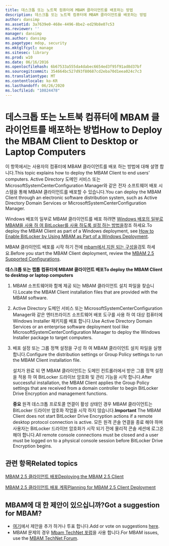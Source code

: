 ```yaml
---
title: 데스크톱 또는 노트북 컴퓨터에 MBAM 클라이언트를 배포하는 방법
description: 데스크톱 또는 노트북 컴퓨터에 MBAM 클라이언트를 배포하는 방법
author: dansimp
ms.assetid: 3a7639e0-468e-4496-8be2-ed29b8e07c53
ms.reviewer: ''
manager: dansimp
ms.author: dansimp
ms.pagetype: mdop, security
ms.mktglfcycl: manage
ms.sitesec: library
ms.prod: w10
ms.date: 06/16/2016
ms.openlocfilehash: 6b67533a555da4dabec6654ed3f95f91ad8d37bf
ms.sourcegitcommit: 354664bc527d93f80687cd2eba70d1eea024c7c3
ms.translationtype: MT
ms.contentlocale: ko-KR
ms.lasthandoff: 06/26/2020
ms.locfileid: "10824478"
---
```

# <span data-ttu-id="dfbca-103">데스크톱 또는 노트북 컴퓨터에 MBAM 클라이언트를 배포하는 방법</span><span class="sxs-lookup"><span data-stu-id="dfbca-103">How to Deploy the MBAM Client to Desktop or Laptop Computers</span></span>


<span data-ttu-id="dfbca-104">이 항목에서는 사용자의 컴퓨터에 MBAM 클라이언트를 배포 하는 방법에 대해 설명 합니다.</span><span class="sxs-lookup"><span data-stu-id="dfbca-104">This topic explains how to deploy the MBAM Client to end users’ computers.</span></span> <span data-ttu-id="dfbca-105">Active Directory 도메인 서비스 또는 MicrosoftSystemCenterConfiguration Manager와 같은 전자 소프트웨어 배포 시스템을 통해 MBAM 클라이언트를 배포할 수 있습니다.</span><span class="sxs-lookup"><span data-stu-id="dfbca-105">You can deploy the MBAM Client through an electronic software distribution system, such as Active Directory Domain Services or MicrosoftSystemCenterConfiguration Manager.</span></span>

<span data-ttu-id="dfbca-106">Windows 배포의 일부로 MBAM 클라이언트를 배포 하려면 [Windows 배포의 일부로 MBAM을 사용 하 여 BitLocker를 사용 하도록 설정 하는 방법을](how-to-enable-bitlocker-by-using-mbam-as-part-of-a-windows-deploymentmbam-25.md)참조 하세요.</span><span class="sxs-lookup"><span data-stu-id="dfbca-106">To deploy the MBAM Client as part of a Windows deployment, see [How to Enable BitLocker by Using MBAM as Part of a Windows Deployment](how-to-enable-bitlocker-by-using-mbam-as-part-of-a-windows-deploymentmbam-25.md).</span></span>

<span data-ttu-id="dfbca-107">MBAM 클라이언트 배포를 시작 하기 전에 [mbam에서 지원 되는 구성을](mbam-25-supported-configurations.md)검토 하세요.</span><span class="sxs-lookup"><span data-stu-id="dfbca-107">Before you start the MBAM Client deployment, review the [MBAM 2.5 Supported Configurations](mbam-25-supported-configurations.md).</span></span>

**<span data-ttu-id="dfbca-108">데스크톱 또는 랩톱 컴퓨터에 MBAM 클라이언트 배포</span><span class="sxs-lookup"><span data-stu-id="dfbca-108">To deploy the MBAM Client to desktop or laptop computers</span></span>**

1.  <span data-ttu-id="dfbca-109">MBAM 소프트웨어와 함께 제공 되는 MBAM 클라이언트 설치 파일을 찾습니다.</span><span class="sxs-lookup"><span data-stu-id="dfbca-109">Locate the MBAM Client installation files that are provided with the MBAM software.</span></span>

2.  <span data-ttu-id="dfbca-110">Active Directory 도메인 서비스 또는 MicrosoftSystemCenterConfiguration Manager와 같은 엔터프라이즈 소프트웨어 배포 도구를 사용 하 여 대상 컴퓨터에 Windows Installer 패키지를 배포 합니다.</span><span class="sxs-lookup"><span data-stu-id="dfbca-110">Use Active Directory Domain Services or an enterprise software deployment tool like MicrosoftSystemCenterConfiguration Manager to deploy the Windows Installer package to target computers.</span></span>

3.  <span data-ttu-id="dfbca-111">배포 설정 또는 그룹 정책 설정을 구성 하 여 MBAM 클라이언트 설치 파일을 실행 합니다.</span><span class="sxs-lookup"><span data-stu-id="dfbca-111">Configure the distribution settings or Group Policy settings to run the MBAM Client installation file.</span></span>

    <span data-ttu-id="dfbca-112">설치가 완료 되 면 MBAM 클라이언트는 도메인 컨트롤러에서 받은 그룹 정책 설정을 적용 하 여 BitLocker 드라이브 암호화 및 관리 기능을 시작 합니다.</span><span class="sxs-lookup"><span data-stu-id="dfbca-112">After successful installation, the MBAM Client applies the Group Policy settings that are received from a domain controller to begin BitLocker Drive Encryption and management functions.</span></span>

    <span data-ttu-id="dfbca-113">**중요**  원격 데스크톱 프로토콜 연결이 활성 상태인 경우 MBAM 클라이언트는 BitLocker 드라이브 암호화 작업을 시작 하지 않습니다.</span><span class="sxs-lookup"><span data-stu-id="dfbca-113">**Important** The MBAM Client does not start BitLocker Drive Encryption actions if a remote desktop protocol connection is active.</span></span> <span data-ttu-id="dfbca-114">모든 원격 콘솔 연결을 종료 해야 하며 사용자는 BitLocker 드라이브 암호화가 시작 되기 전에 물리적 콘솔 세션에 로그온 해야 합니다.</span><span class="sxs-lookup"><span data-stu-id="dfbca-114">All remote console connections must be closed and a user must be logged on to a physical console session before BitLocker Drive Encryption begins.</span></span>

     


## <span data-ttu-id="dfbca-115">관련 항목</span><span class="sxs-lookup"><span data-stu-id="dfbca-115">Related topics</span></span>
[<span data-ttu-id="dfbca-116">MBAM 2.5 클라이언트 배포</span><span class="sxs-lookup"><span data-stu-id="dfbca-116">Deploying the MBAM 2.5 Client</span></span>](deploying-the-mbam-25-client.md)

[<span data-ttu-id="dfbca-117">MBAM 2.5 클라이언트 배포 계획</span><span class="sxs-lookup"><span data-stu-id="dfbca-117">Planning for MBAM 2.5 Client Deployment</span></span>](planning-for-mbam-25-client-deployment.md)

 

## <span data-ttu-id="dfbca-118">MBAM에 대 한 제안이 있으십니까?</span><span class="sxs-lookup"><span data-stu-id="dfbca-118">Got a suggestion for MBAM?</span></span>
- <span data-ttu-id="dfbca-119">[여기](http://mbam.uservoice.com/forums/268571-microsoft-bitlocker-administration-and-monitoring)에서 제안을 추가 하거나 투표 합니다.</span><span class="sxs-lookup"><span data-stu-id="dfbca-119">Add or vote on suggestions [here](http://mbam.uservoice.com/forums/268571-microsoft-bitlocker-administration-and-monitoring).</span></span> 
- <span data-ttu-id="dfbca-120">MBAM 문제의 경우 [Mbam TechNet 포럼](https://social.technet.microsoft.com/Forums/home?forum=mdopmbam)을 사용 합니다.</span><span class="sxs-lookup"><span data-stu-id="dfbca-120">For MBAM issues, use the [MBAM TechNet Forum](https://social.technet.microsoft.com/Forums/home?forum=mdopmbam).</span></span> 





